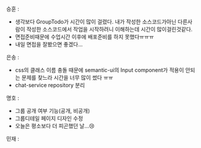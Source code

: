 승훈 :
- 생각보다 GroupTodo가 시간이 많이 걸렸다. 내가 작성한 소스코드가아닌 다른사람이 작성한 소스코드에서 작업을 시작하려니 이해하는데 시간이 많이걸린것같다.
- 면접준비때문에 수업시간 이후에 배포준비를 하지 못했다ㅠㅠㅠ
- 내일 면접을 잘봤으면 좋겠다...

은송 :
- css의 클래스 이름 충돌 때문에 semantic-ui의 Input component가 적용이 안되는 문제를 찾느라 시간을 너무 많이 썼다 ㅠㅠ
- chat-service repository 분리

명호 :  
- 그룹 공개 여부 기능(공개, 비공개)
- 그룹디테일 페이지 디자인 수정
- 오늘은 평소보다 더 피곤했던 날...😢

민재 :
